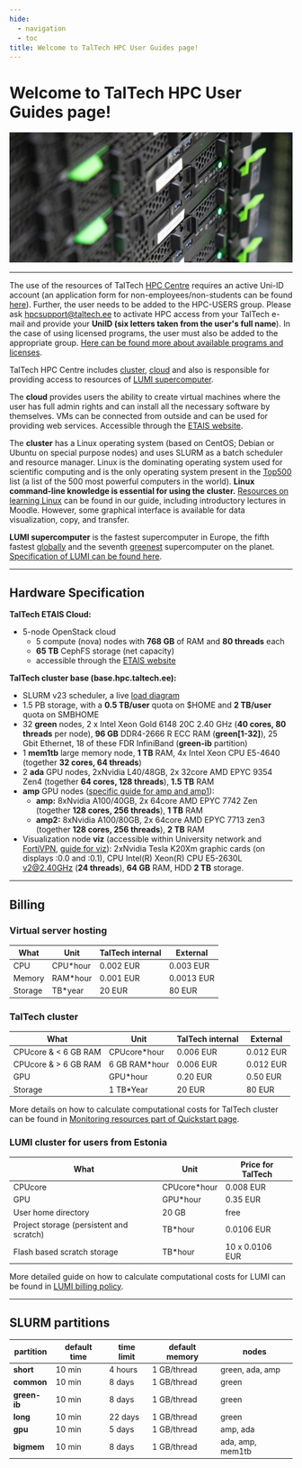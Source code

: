 ```yaml
---
hide:
  - navigation
  - toc
title: Welcome to TalTech HPC User Guides page!
---
```


# Welcome to TalTech HPC User Guides page!

![HPC](assets/HPC.jpg)

---

The use of the resources of TalTech [HPC Centre](https://taltech.ee/en/itcollege/hpc-centre) requires an active Uni-ID account (an application form for non-employees/non-students can be found [here](https://taltech.atlassian.net/wiki/spaces/ITI/pages/38996020/Uni-ID+lepinguv+line+konto)). Further, the user needs to be added to the HPC-USERS group. Please ask [hpcsupport@taltech.ee](mailto:hpcsupport@taltech.ee) to activate HPC access from your TalTech e-mail and provide your **UniID (six letters taken from the user's full name**). In the case of using licensed programs, the user must also be added to the appropriate group. [Here can be found more about available programs and licenses](/software/software).

TalTech HPC Centre includes [cluster](/access/cluster), [cloud](/access/cloud) and also is responsible for providing access to resources of [LUMI supercomputer](/access/lumi).

The **cloud** provides users the ability to create virtual machines where the user has full admin rights and can install all the necessary software by themselves. VMs can be connected from outside and can be used for providing web services. Accessible through the [ETAIS website](https://etais.ee/using/).

The **cluster** has a Linux operating system (based on CentOS; Debian or Ubuntu on special purpose nodes) and uses SLURM as a batch scheduler and resource manager. Linux is the dominating operating system used for scientific computing and is the only operating system present in the [Top500](https://www.top500.org/) list (a list of the 500 most powerful computers in the world). **Linux command-line knowledge is essential for using the cluster.** [Resources on learning Linux](/learning/learning) can be found in our guide, including introductory lectures in Moodle. However, some graphical interface is available for data visualization, copy, and transfer.

**LUMI supercomputer** is the fastest supercomputer in Europe, the fifth fastest [globally](https://www.top500.org/lists/top500/2023/11/) and the seventh [greenest](https://www.top500.org/lists/green500/2023/11/) supercomputer on the planet. [Specification of LUMI can be found here](/access/lumi#what-is-lumi).

---

## Hardware Specification

**TalTech ETAIS Cloud:**

- 5-node OpenStack cloud
  - 5 compute (nova) nodes with **768 GB** of RAM and **80 threads** each
  - **65 TB** CephFS storage (net capacity)
  - accessible through the [ETAIS website](https://etais.ee/using/)

**TalTech cluster base (base.hpc.taltech.ee):**

- SLURM v23 scheduler, a live [load diagram](https://base.hpc.taltech.ee/load/)
- 1.5 PB storage, with a **0.5 TB/user** quota on $HOME and **2 TB/user** quota on SMBHOME
- 32 **green** nodes, 2 x Intel Xeon Gold 6148 20C 2.40 GHz (**40 cores, 80 threads** per node), **96 GB** DDR4-2666 R ECC RAM (**green[1-32]**), 25 Gbit Ethernet, 18 of these FDR InfiniBand (**green-ib** partition)
- 1 **mem1tb** large memory node, **1 TB** RAM, 4x Intel Xeon CPU E5-4640 (together **32 cores, 64 threads**)
- 2 **ada** GPU nodes, 2xNvidia L40/48GB, 2x 32core AMD EPYC 9354 Zen4 (together **64 cores, 128 threads**), **1.5 TB** RAM
- **amp** GPU nodes ([specific guide for amp and amp1](/access/cluster-gpu)):
  - **amp:** 8xNvidia A100/40GB, 2x 64core AMD EPYC 7742 Zen (together **128 cores, 256 threads**), **1 TB** RAM
  - **amp2:** 8xNvidia A100/80GB, 2x 64core AMD EPYC 7713 zen3 (together **128 cores, 256 threads**), **2 TB** RAM
- Visualization node **viz** (accessible within University network and [FortiVPN](https://taltech.atlassian.net/wiki/spaces/ITI/pages/38994267/Kaug+hendus+FortiClient+VPN+Remote+connection+with+FortiClient+VPN), [guide for viz](/visualization/visualization)): 2xNvidia Tesla K20Xm graphic cards (on displays :0.0 and :0.1), CPU Intel(R) Xeon(R) CPU E5-2630L v2@2.40GHz (**24 threads**), **64 GB** RAM, HDD **2 TB** storage.

---

## Billing

### Virtual server hosting

| What    | Unit       | TalTech internal | External  |
|---------|------------|------------------|-----------|
| CPU     | CPU*hour   | 0.002 EUR        | 0.003 EUR |
| Memory  | RAM*hour   | 0.001 EUR        | 0.0013 EUR|
| Storage | TB*year    | 20 EUR           | 80 EUR    |

### TalTech cluster

| What                | Unit           | TalTech internal | External  |
|---------------------|----------------|------------------|-----------|
| CPUcore & < 6 GB RAM| CPUcore*hour   | 0.006 EUR        | 0.012 EUR |
| CPUcore & > 6 GB RAM| 6 GB RAM*hour  | 0.006 EUR        | 0.012 EUR |
| GPU                 | GPU*hour       | 0.20 EUR         | 0.50 EUR  |
| Storage             | 1 TB*Year      | 20 EUR           | 80 EUR    |

More details on how to calculate computational costs for TalTech cluster can be found in [Monitoring resources part of Quickstart page](/access/cluster#monitoring-resource-usage).

### LUMI cluster for users from Estonia

| What                    | Unit       | Price for TalTech |
|-------------------------|------------|-------------------|
| CPUcore                 | CPUcore*hour| 0.008 EUR         |
| GPU                     | GPU*hour   | 0.35 EUR          |
| User home directory     | 20 GB      | free              |
| Project storage (persistent and scratch) | TB*hour | 0.0106 EUR |
| Flash based scratch storage | TB*hour | 10 x 0.0106 EUR   |

More detailed guide on how to calculate computational costs for LUMI can be found in [LUMI billing policy](https://docs.lumi-supercomputer.eu/runjobs/lumi_env/billing/#compute-billing).

---

## SLURM partitions

| partition | default time | time limit | default memory | nodes       |
|-----------|--------------|------------|----------------|-------------|
| **short** | 10 min       | 4 hours    | 1 GB/thread    | green, ada, amp |
| **common**| 10 min       | 8 days     | 1 GB/thread    | green       |
| **green-ib** | 10 min    | 8 days     | 1 GB/thread    | green       |
| **long**  | 10 min       | 22 days    | 1 GB/thread    | green       |
| **gpu**   | 10 min       | 5 days     | 1 GB/thread    | amp, ada    |
| **bigmem**| 10 min       | 8 days     | 1 GB/thread    | ada, amp, mem1tb |
